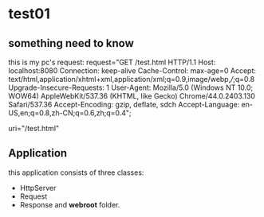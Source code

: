 # test01

## something need to know
this is my pc's request:
request="GET /test.html HTTP/1.1
Host: localhost:8080
Connection: keep-alive
Cache-Control: max-age=0
Accept: text/html,application/xhtml+xml,application/xml;q=0.9,image/webp,*/*;q=0.8
Upgrade-Insecure-Requests: 1
User-Agent: Mozilla/5.0 (Windows NT 10.0; WOW64) AppleWebKit/537.36 (KHTML, like Gecko) Chrome/44.0.2403.130 Safari/537.36
Accept-Encoding: gzip, deflate, sdch
Accept-Language: en-US,en;q=0.8,zh-CN;q=0.6,zh;q=0.4";

uri="/test.html"

## Application
this application consists of three classes:
- HttpServer
- Request
- Response
and **webroot** folder.